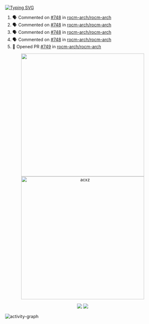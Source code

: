 [![Typing SVG](https://readme-typing-svg.herokuapp.com?size=16&color=AFFFA3&multiline=true&height=75&lines=contributing+to+robotics%2Faerospace%2Fml%2Fgpu+software;packaging+it+for+archlinux;ricer)](https://git.io/typing-svg)

<!--START_SECTION:activity-->
1. 🗣 Commented on [#748](https://github.com/rocm-arch/rocm-arch/issues/748) in [rocm-arch/rocm-arch](https://github.com/rocm-arch/rocm-arch)
2. 🗣 Commented on [#748](https://github.com/rocm-arch/rocm-arch/issues/748) in [rocm-arch/rocm-arch](https://github.com/rocm-arch/rocm-arch)
3. 🗣 Commented on [#748](https://github.com/rocm-arch/rocm-arch/issues/748) in [rocm-arch/rocm-arch](https://github.com/rocm-arch/rocm-arch)
4. 🗣 Commented on [#748](https://github.com/rocm-arch/rocm-arch/issues/748) in [rocm-arch/rocm-arch](https://github.com/rocm-arch/rocm-arch)
5. 💪 Opened PR [#749](https://github.com/rocm-arch/rocm-arch/pull/749) in [rocm-arch/rocm-arch](https://github.com/rocm-arch/rocm-arch)
<!--END_SECTION:activity-->

<p align="center">
  <img width="400em" src=https://github-readme-stats.vercel.app/api?username=acxz&include_all_commits=true&show_icons=true />
  <img width="400em" src="https://github-readme-streak-stats.herokuapp.com/?user=acxz&" alt="acxz" />
</p>

<p align="center">
  <img src=https://github-readme-stats.vercel.app/api/top-langs/?username=acxz&layout=compact />
  <img src=https://github-profile-trophy.vercel.app/?username=acxz&row=2&column=4 />
</p>

![activity-graph](https://activity-graph.herokuapp.com/graph?username=acxz&theme=aqua)
